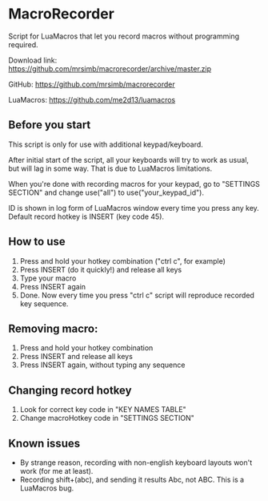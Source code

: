 # MacroRecorder
Script for LuaMacros that let you record macros without programming required.

Download link:
https://github.com/mrsimb/macrorecorder/archive/master.zip

GitHub:
https://github.com/mrsimb/macrorecorder

LuaMacros:
https://github.com/me2d13/luamacros

## Before you start
This script is only for use with additional keypad/keyboard.

After initial start of the script, all your keyboards will try to work as usual,
but will lag in some way. That is due to LuaMacros limitations.

When you're done with recording macros for your keypad, go to "SETTINGS SECTION"
and change use("all") to use("your_keypad_id").

ID is shown in log form of LuaMacros window every time you press any key.
Default record hotkey is INSERT (key code 45).

## How to use
1. Press and hold your hotkey combination ("ctrl c", for example)
2. Press INSERT (do it quickly!) and release all keys
3. Type your macro
4. Press INSERT again
5. Done. Now every time you press "ctrl c" script will reproduce recorded key sequence.

## Removing macro:
1. Press and hold your hotkey combination
2. Press INSERT and release all keys
3. Press INSERT again, without typing any sequence

## Changing record hotkey
1. Look for correct key code in "KEY NAMES TABLE"
2. Change macroHotkey code in "SETTINGS SECTION"

## Known issues
- By strange reason, recording with non-english keyboard layouts won't work (for me at least).
- Recording shift+(abc), and sending it results Abc, not ABC. This is a LuaMacros bug.

